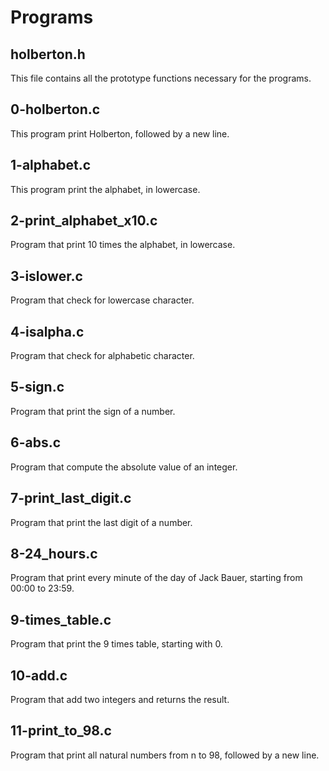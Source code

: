 # Programs

## holberton.h

This file contains all the prototype functions necessary for the programs.

## 0-holberton.c

This program print Holberton, followed by a new line.

## 1-alphabet.c

This program print the alphabet, in lowercase.

## 2-print_alphabet_x10.c

Program that print 10 times the alphabet, in lowercase.

## 3-islower.c

Program that check for lowercase character.

## 4-isalpha.c

Program that check for alphabetic character.

## 5-sign.c

Program that print the sign of a number.

## 6-abs.c

Program that compute the absolute value of an integer.

## 7-print_last_digit.c

Program that print the last digit of a number.

## 8-24_hours.c

Program that print every minute of the day of Jack Bauer, starting from 00:00 to 23:59.

## 9-times_table.c

Program that print the 9 times table, starting with 0.

## 10-add.c

Program that add two integers and returns the result.

## 11-print_to_98.c

Program that print all natural numbers from n to 98, followed by a new line.
